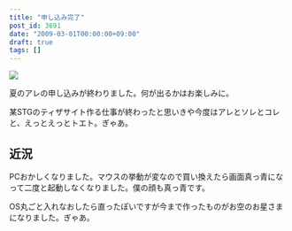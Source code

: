 ```yaml
---
title: "申し込み完了"
post_id: 3691
date: "2009-03-01T00:00:00+09:00"
draft: true
tags: []
---
```



![](https://danmaq.com/image/illustrations/mono/2008/C76_s.png)

夏のアレの申し込みが終わりました。何が出るかはお楽しみに。

某STGのティザサイト作る仕事が終わったと思いきや今度はアレとソレとコレと、えっとえっとトエト。ぎゃあ。

## 近況

PCおかしくなりました。マウスの挙動が変なので買い換えたら画面真っ青になって二度と起動しなくなりました。僕の顔も真っ青です。

OS丸ごと入れなおしたら直ったぽいですが今まで作ったものがお空のお星さまになりました。ぎゃあ。
